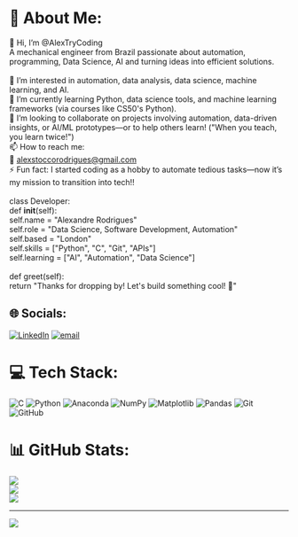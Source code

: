 
# 💫 About Me:
👋 Hi, I’m @AlexTryCoding<br>A mechanical engineer from Brazil passionate about automation, programming, Data Science, AI and turning ideas into efficient solutions.<br><br>👀 I’m interested in automation, data analysis, data science, machine learning, and AI.<br>🌱 I’m currently learning Python, data science tools, and machine learning frameworks (via courses like CS50's Python).<br>💞️ I’m looking to collaborate on projects involving automation, data-driven insights, or AI/ML prototypes—or to help others learn! ("When you teach, you learn twice!")<br>📫 How to reach me:<br>📧 alexstoccorodrigues@gmail.com<br>⚡ Fun fact: I started coding as a hobby to automate tedious tasks—now it’s my mission to transition into tech!!<br><br>class Developer:<br>    def __init__(self):<br>        self.name    = "Alexandre Rodrigues"<br>        self.role    = "Data Science, Software Development, Automation"<br>        self.based   = "London"<br>        self.skills  = ["Python", "C", "Git", "APIs"]<br>        self.learning = ["AI", "Automation", "Data Science"]<br>    <br>    def greet(self):<br>        return "Thanks for dropping by! Let's build something cool! 👋"


## 🌐 Socials:
[![LinkedIn](https://img.shields.io/badge/LinkedIn-%230077B5.svg?logo=linkedin&logoColor=white)](https://linkedin.com/in/alexosrodrigues) [![email](https://img.shields.io/badge/Email-D14836?logo=gmail&logoColor=white)](mailto:alexstoccorodrigues@gmail.com) 

# 💻 Tech Stack:
![C](https://img.shields.io/badge/c-%2300599C.svg?style=for-the-badge&logo=c&logoColor=white) ![Python](https://img.shields.io/badge/python-3670A0?style=for-the-badge&logo=python&logoColor=ffdd54) ![Anaconda](https://img.shields.io/badge/Anaconda-%2344A833.svg?style=for-the-badge&logo=anaconda&logoColor=white) ![NumPy](https://img.shields.io/badge/numpy-%23013243.svg?style=for-the-badge&logo=numpy&logoColor=white) ![Matplotlib](https://img.shields.io/badge/Matplotlib-%23ffffff.svg?style=for-the-badge&logo=Matplotlib&logoColor=black) ![Pandas](https://img.shields.io/badge/pandas-%23150458.svg?style=for-the-badge&logo=pandas&logoColor=white) ![Git](https://img.shields.io/badge/git-%23F05033.svg?style=for-the-badge&logo=git&logoColor=white) ![GitHub](https://img.shields.io/badge/github-%23121011.svg?style=for-the-badge&logo=github&logoColor=white)
# 📊 GitHub Stats:
![](https://github-readme-stats.vercel.app/api?username=AlexStcR&theme=dark&hide_border=false&include_all_commits=false&count_private=false)<br/>
![](https://nirzak-streak-stats.vercel.app/?user=AlexStcR&theme=dark&hide_border=false)<br/>
![](https://github-readme-stats.vercel.app/api/top-langs/?username=AlexStcR&theme=dark&hide_border=false&include_all_commits=false&count_private=false&layout=compact)

---
[![](https://visitcount.itsvg.in/api?id=AlexStcR&icon=0&color=0)](https://visitcount.itsvg.in)

<!-- Proudly created with GPRM ( https://gprm.itsvg.in ) -->
